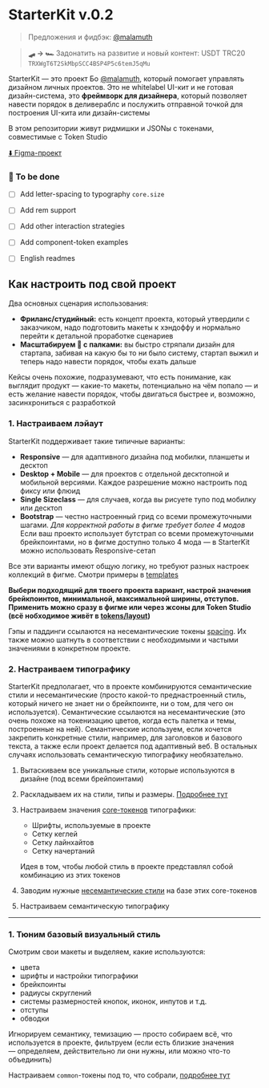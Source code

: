 # StarterKit v.0.2

> Предложения и фидбэк: [@malamuth](https://t.me/malamuth)

> **🛹 → 🏎️** Задонатить на развитие и новый контент: USDT TRC20 `TRXWgT6T2SkMbpSCC4BSP4P5c6temJ5qMu`

StarterKit — это проект Бо [@malamuth](https://t.me/malamuth), который помогает управлять дизайном личных проектов. Это не whitelabel UI-кит и не готовая дизайн-система, это **фреймворк для дизайнера**, который позволяет навести порядок в деливераблс и послужить отправной точкой для построения UI-кита или дизайн-системы

В этом репозитории живут ридмишки и JSONы с токенами, совместимые с Token Studio

[⬇️ Figma-проект]()


### 🚧 To be done
- [ ] Add letter-spacing to typography `core.size`
- [ ] Add rem support
- [ ] Add other interaction strategies
- [ ] Add component-token examples
- [ ] English readmes


## Как настроить под свой проект

Два основных сценария использования:
- **Фриланс/студийный:** есть концепт проекта, который утвердили с заказчиком, надо подготовить макеты к хэндоффу и нормально перейти к детальной проработке сценариев
- **Масштабируем 💩 с палками:** вы быстро стряпали дизайн для стартапа, забивая на какую бы то ни было систему, стартап выжил и теперь надо навести порядок, чтобы ехать дальше

Кейсы очень похожие, подразумевают, что есть понимание, как выглядит продукт — какие-то макеты, потенциально на чём попало — и есть желание навести порядок, чтобы двигаться быстрее и, возможно, засинхрониться с разработкой

### 1. Настраиваем лэйаут

StarterKit поддерживает такие типичные варианты:
- **Responsive** — для адаптивного дизайна под мобилки, планшеты и десктоп
- **Desktop + Mobile** — для проектов с отдельной десктопной и мобильной версиями. Каждое разрешение можно настроить под фиксу или флюид
- **Single Sizeclass** — для случаев, когда вы рисуете тупо под мобилку или десктоп
- **Bootstrap** — честно настроенный грид со всеми промежуточными шагами. _Для корректной работы в фигме требует более 4 модов_ Если ваш проекто использует бутстрап со всеми промежуточными брейкпоинтами, но в фигме доступно только 4 мода — в StarterKit можно использовать Responsive-сетап   

Все эти варианты имеют общую логику, но требуют разных настроек коллекций в фигме. Смотри примеры в [templates](temlates/layout)

**Выбери подходящий для твоего проекта вариант, настрой значения брейкпоинтов, минимальной, максимальной ширины, отступов. Применить можно сразу в фигме или через жсоны для Token Studio (всё нобходимое живёт в [tokens/layout](tokens/layout))**

Гэпы и паддинги ссылаются на несемантические токены [spacing](tokens/core/size/spacing.json). Их также можно шатнуть в соответствии с необходимыми и частыми значениями в конкретном проекте.

### 2. Настраиваем типографику

StarterKit предполагает, что в проекте комбинируются семантические стили и несемантические (просто какой-то преднастроенный стиль, который ничего не знает ни о брейкпоинте, ни о том, для чего он используется). Семантические ссылаются на несемантические (это очень похоже на токенизацию цветов, когда есть палетка и темы, построенные на ней). Семантические используем, если хочется закрепить конкретные стили, например, для заголовков и базового текста, а также если проект делается под адаптивный веб. В остальных случаях использовать семантическую типографику необязательно.

1. Вытаскиваем все уникальные стили, которые используются в дизайне (под всеми брейпоинтами)
2. Раскладываем их на стили, типы и размеры. [Подробнее тут](tokens/typography/README.md)
3. Настраиваем значения [core-токенов](tokens/typography/core.json) типографики:
   - Шрифты, используемые в проекте
   - Сетку кеглей
   - Сетку лайнхайтов
   - Сетку начертаний
   
   Идея в том, чтобы любой стиль в проекте представлял собой комбинацию из этих токенов
4. Заводим нужные [несемантические стили](tokens/typography/typography.json) на базе этих core-токенов
5. Настраиваем семантическую типографику

-------------------------

### 1. Тюним базовый визуальный стиль

Смотрим свои макеты и выделяем, какие используются:
- цвета
- шрифты и настройки типографики
- брейкпоинты
- радиусы скруглений
- системы размерностей кнопок, иконок, инпутов и т.д.
- отступы
- обводки

Игнорируем семантику, темизацию — просто собираем всё, что используется в проекте, фильтруем (если есть близкие значения — определяем, действительно ли они нужны, или можно что-то объединить)

Настраиваем `common`-токены под то, что собрали, [подробнее тут](tokens/core/README.md)